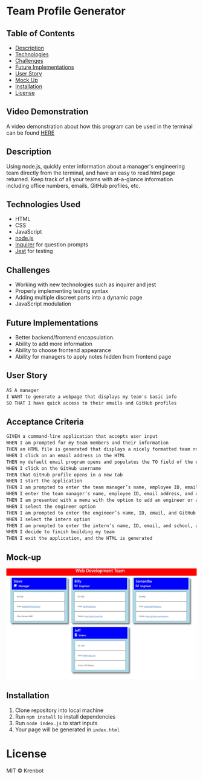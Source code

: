 # Team Profile Generator

## Table of Contents
  * [Description](#description)
  * [Technologies](#technologies-used)
  * [Challenges](#challenges)
  * [Future Implementations](#future-implementations)
  * [User Story](#user-story)
  * [Mock Up](#mock-up)
  * [Installation](#installation)
  * [License](#license)

## Video Demonstration
A video demonstration about how this program can be used in the terminal can be found [HERE](https://drive.google.com/file/d/11pYIIHpm6FFOFSF35wmETCHBQBa_8tCm/view)

## Description
Using node.js, quickly enter information about a manager's engineering team directly from the terminal, and have an easy to read html page returned. Keep track of all your teams with at-a-glance information including office numbers, emails, GitHub profiles, etc.

## Technologies Used
* HTML
* CSS
* JavaScript
* [node.js](https://nodejs.org/en/)
* [Inquirer](https://www.npmjs.com/package/inquirer) for question prompts
* [Jest](https://www.npmjs.com/package/jest) for testing

## Challenges
* Working with new technologies such as inquirer and jest
* Properly implementing testing syntax
* Adding multiple discreet parts into a dynamic page
* JavaScript modulation

## Future Implementations
* Better backend/frontend encapsulation. 
* Ability to add more information
* Ability to choose frontend appearance
* Ability for managers to apply notes hidden from frontend page


## User Story

```md
AS A manager
I WANT to generate a webpage that displays my team's basic info
SO THAT I have quick access to their emails and GitHub profiles
```

## Acceptance Criteria

```md
GIVEN a command-line application that accepts user input
WHEN I am prompted for my team members and their information
THEN an HTML file is generated that displays a nicely formatted team roster based on user input
WHEN I click on an email address in the HTML
THEN my default email program opens and populates the TO field of the email with the address
WHEN I click on the GitHub username
THEN that GitHub profile opens in a new tab
WHEN I start the application
THEN I am prompted to enter the team manager’s name, employee ID, email address, and office number
WHEN I enter the team manager’s name, employee ID, email address, and office number
THEN I am presented with a menu with the option to add an engineer or an intern or to finish building my team
WHEN I select the engineer option
THEN I am prompted to enter the engineer’s name, ID, email, and GitHub username, and I am taken back to the menu
WHEN I select the intern option
THEN I am prompted to enter the intern’s name, ID, email, and school, and I am taken back to the menu
WHEN I decide to finish building my team
THEN I exit the application, and the HTML is generated
```

## Mock-up

![Demo of team profile generator](./assets/mockup.jpg)

## Installation
1. Clone repository into local machine
2. Run `npm install` to install dependencies
3. Run `node index.js` to start inputs
4. Your page will be generated in `index.html`

# License
MIT © Krenbot